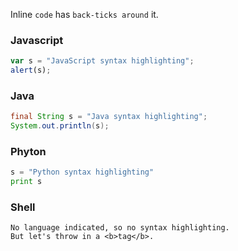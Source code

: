 Inline `code` has `back-ticks around` it.

### Javascript

```javascript
var s = "JavaScript syntax highlighting";
alert(s);
```
### Java
 
```java
final String s = "Java syntax highlighting";
System.out.println(s);
```

### Phyton
 
```python
s = "Python syntax highlighting"
print s
```

### Shell

```
No language indicated, so no syntax highlighting. 
But let's throw in a <b>tag</b>.
```